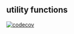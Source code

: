 ## utility functions

[![codecov](https://codecov.io/gh/RSNirwan/my_utils/branch/master/graph/badge.svg?token=KOTTKQ1G32)](https://codecov.io/gh/RSNirwan/my_utils)